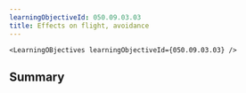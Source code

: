 ```yaml
---
learningObjectiveId: 050.09.03.03
title: Effects on flight, avoidance
---
```


```tsx eval
<LearningOBjectives learningObjectiveId={050.09.03.03} />
```

## Summary
